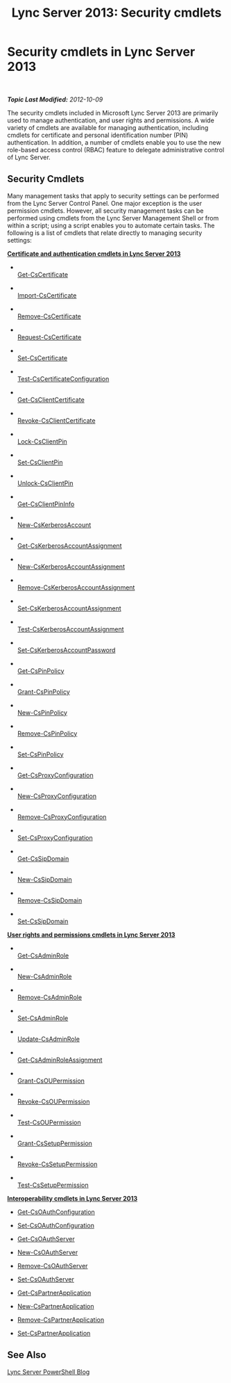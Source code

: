 ﻿---
title: 'Lync Server 2013: Security cmdlets'
TOCTitle: Security cmdlets
ms:assetid: 9a6c654d-287d-434e-8d93-409f0d623f5a
ms:mtpsurl: https://technet.microsoft.com/en-us/library/Gg398799(v=OCS.15)
ms:contentKeyID: 48184968
ms.date: 07/23/2014
mtps_version: v=OCS.15
---

<div data-xmlns="http://www.w3.org/1999/xhtml">

<div class="topic" data-xmlns="http://www.w3.org/1999/xhtml" data-msxsl="urn:schemas-microsoft-com:xslt" data-cs="http://msdn.microsoft.com/en-us/">

<div data-asp="http://msdn2.microsoft.com/asp">

# Security cmdlets in Lync Server 2013

</div>

<div id="mainSection">

<div id="mainBody">

<span> </span>

_**Topic Last Modified:** 2012-10-09_

The security cmdlets included in Microsoft Lync Server 2013 are primarily used to manage authentication, and user rights and permissions. A wide variety of cmdlets are available for managing authentication, including cmdlets for certificate and personal identification number (PIN) authentication. In addition, a number of cmdlets enable you to use the new role-based access control (RBAC) feature to delegate administrative control of Lync Server.

<div>

## Security Cmdlets

Many management tasks that apply to security settings can be performed from the Lync Server Control Panel. One major exception is the user permission cmdlets. However, all security management tasks can be performed using cmdlets from the Lync Server Management Shell or from within a script; using a script enables you to automate certain tasks. The following is a list of cmdlets that relate directly to managing security settings:

**[Certificate and authentication cmdlets in Lync Server 2013](lync-server-2013-certificate-and-authentication-cmdlets.md)**

  - <span></span>  
    [Get-CsCertificate](get-cscertificate.md)

  - <span></span>  
    [Import-CsCertificate](import-cscertificate.md)

  - <span></span>  
    [Remove-CsCertificate](remove-cscertificate.md)

  - <span></span>  
    [Request-CsCertificate](request-cscertificate.md)

  - <span></span>  
    [Set-CsCertificate](set-cscertificate.md)

<!-- end list -->

  - <span></span>  
    [Test-CsCertificateConfiguration](test-cscertificateconfiguration.md)

<!-- end list -->

  - <span></span>  
    [Get-CsClientCertificate](get-csclientcertificate.md)

  - <span></span>  
    [Revoke-CsClientCertificate](revoke-csclientcertificate.md)

<!-- end list -->

  - <span></span>  
    [Lock-CsClientPin](lock-csclientpin.md)

  - <span></span>  
    [Set-CsClientPin](set-csclientpin.md)

  - <span></span>  
    [Unlock-CsClientPin](unlock-csclientpin.md)

<!-- end list -->

  - <span></span>  
    [Get-CsClientPinInfo](get-csclientpininfo.md)

<!-- end list -->

  - <span></span>  
    [New-CsKerberosAccount](new-cskerberosaccount.md)

<!-- end list -->

  - <span></span>  
    [Get-CsKerberosAccountAssignment](get-cskerberosaccountassignment.md)

  - <span></span>  
    [New-CsKerberosAccountAssignment](new-cskerberosaccountassignment.md)

  - <span></span>  
    [Remove-CsKerberosAccountAssignment](remove-cskerberosaccountassignment.md)

  - <span></span>  
    [Set-CsKerberosAccountAssignment](set-cskerberosaccountassignment.md)

  - <span></span>  
    [Test-CsKerberosAccountAssignment](test-cskerberosaccountassignment.md)

<!-- end list -->

  - <span></span>  
    [Set-CsKerberosAccountPassword](set-cskerberosaccountpassword.md)

<!-- end list -->

  - <span></span>  
    [Get-CsPinPolicy](get-cspinpolicy.md)

  - <span></span>  
    [Grant-CsPinPolicy](grant-cspinpolicy.md)

  - <span></span>  
    [New-CsPinPolicy](new-cspinpolicy.md)

  - <span></span>  
    [Remove-CsPinPolicy](remove-cspinpolicy.md)

  - <span></span>  
    [Set-CsPinPolicy](set-cspinpolicy.md)

<!-- end list -->

  - <span></span>  
    [Get-CsProxyConfiguration](get-csproxyconfiguration.md)

  - <span></span>  
    [New-CsProxyConfiguration](new-csproxyconfiguration.md)

  - <span></span>  
    [Remove-CsProxyConfiguration](remove-csproxyconfiguration.md)

  - <span></span>  
    [Set-CsProxyConfiguration](set-csproxyconfiguration.md)

<!-- end list -->

  - <span></span>  
    [Get-CsSipDomain](get-cssipdomain.md)

  - <span></span>  
    [New-CsSipDomain](new-cssipdomain.md)

  - <span></span>  
    [Remove-CsSipDomain](remove-cssipdomain.md)

  - <span></span>  
    [Set-CsSipDomain](set-cssipdomain.md)

**[User rights and permissions cmdlets in Lync Server 2013](lync-server-2013-user-rights-and-permissions-cmdlets.md)**

  - <span></span>  
    [Get-CsAdminRole](https://technet.microsoft.com/en-us/library/Gg399050(v=OCS.15))

  - <span></span>  
    [New-CsAdminRole](new-csadminrole.md)

  - <span></span>  
    [Remove-CsAdminRole](remove-csadminrole.md)

  - <span></span>  
    [Set-CsAdminRole](set-csadminrole.md)

  - <span></span>  
    [Update-CsAdminRole](update-csadminrole.md)

<!-- end list -->

  - <span></span>  
    [Get-CsAdminRoleAssignment](https://technet.microsoft.com/en-us/library/Gg398434(v=OCS.15))

<!-- end list -->

  - <span></span>  
    [Grant-CsOUPermission](grant-csoupermission.md)

  - <span></span>  
    [Revoke-CsOUPermission](revoke-csoupermission.md)

  - <span></span>  
    [Test-CsOUPermission](test-csoupermission.md)

<!-- end list -->

  - <span></span>  
    [Grant-CsSetupPermission](grant-cssetuppermission.md)

  - <span></span>  
    [Revoke-CsSetupPermission](revoke-cssetuppermission.md)

  - <span></span>  
    [Test-CsSetupPermission](test-cssetuppermission.md)

**[Interoperability cmdlets in Lync Server 2013](lync-server-2013-interoperability-cmdlets.md)**

  - [Get-CsOAuthConfiguration](get-csoauthconfiguration.md)

  - [Set-CsOAuthConfiguration](set-csoauthconfiguration.md)

<!-- end list -->

  - [Get-CsOAuthServer](get-csoauthserver.md)

  - [New-CsOAuthServer](new-csoauthserver.md)

  - [Remove-CsOAuthServer](remove-csoauthserver.md)

  - [Set-CsOAuthServer](set-csoauthserver.md)

<!-- end list -->

  - [Get-CsPartnerApplication](get-cspartnerapplication.md)

  - [New-CsPartnerApplication](new-cspartnerapplication.md)

  - [Remove-CsPartnerApplication](remove-cspartnerapplication.md)

  - [Set-CsPartnerApplication](set-cspartnerapplication.md)

</div>

<div>

## See Also


[Lync Server PowerShell Blog](http://go.microsoft.com/fwlink/p/?linkid=203150)  
  

</div>

</div>

<span> </span>

</div>

</div>

</div>

